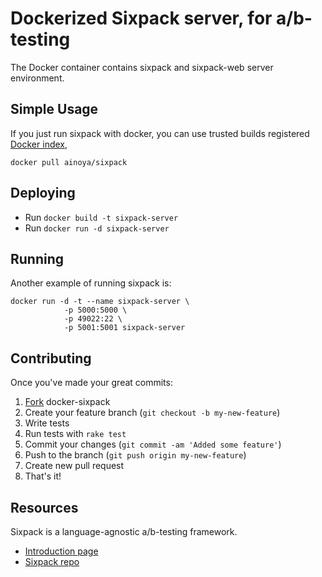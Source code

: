 # Dockerized Sixpack server, for a/b-testing

The Docker container contains sixpack and sixpack-web server environment.

## Simple Usage

If you just run sixpack with docker, you can use trusted builds registered [Docker index][di],

    docker pull ainoya/sixpack

## Deploying

* Run `docker build -t sixpack-server`
* Run `docker run -d sixpack-server`

## Running

Another example of running sixpack is:

    docker run -d -t --name sixpack-server \
                -p 5000:5000 \
                -p 49022:22 \
                -p 5001:5001 sixpack-server

## Contributing

Once you've made your great commits:

1. [Fork][fk] docker-sixpack
2. Create your feature branch (``git checkout -b my-new-feature``)
3. Write tests
4. Run tests with ``rake test``
5. Commit your changes (``git commit -am 'Added some feature'``)
6. Push to the branch (``git push origin my-new-feature``)
7. Create new pull request
8. That's it!

## Resources

Sixpack is a language-agnostic a/b-testing framework.

* [Introduction page](http://sixpack.seatgeek.com)
* [Sixpack repo](https://github.com/seatgeek/sixpack)


[fk]: http://help.github.com/forking/
[di]: https://index.docker.io/u/ainoya/sixpack/
